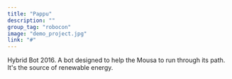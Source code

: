 ```yaml
---
title: "Pappu"
description: ""
group_tag: "robocon"
image: "demo_project.jpg" 
link: "#"
---
```


Hybrid Bot 2016. A bot designed to help the Mousa to run through its path. It's the source of renewable energy.